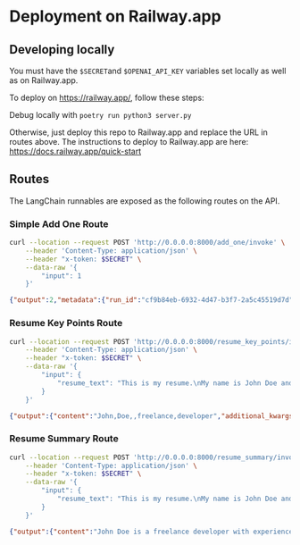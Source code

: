 # Deployment on Railway.app

## Developing locally

You must have the `$SECRET`and `$OPENAI_API_KEY` variables set locally as well as on Railway.app.

To deploy on https://railway.app/, follow these steps:

Debug locally with `poetry run python3 server.py`

Otherwise, just deploy this repo to Railway.app and replace the URL in routes above. The instructions to deploy to Railway.app are here: https://docs.railway.app/quick-start

## Routes

The LangChain runnables are exposed as the following routes on the API.

### Simple Add One Route

```bash
curl --location --request POST 'http://0.0.0.0:8000/add_one/invoke' \
    --header 'Content-Type: application/json' \
    --header "x-token: $SECRET" \
    --data-raw '{
        "input": 1
    }'
````

```json
{"output":2,"metadata":{"run_id":"cf9b84eb-6932-4d47-b3f7-2a5c45519d7d","feedback_tokens":[]}}
```

### Resume Key Points Route

```bash
curl --location --request POST 'http://0.0.0.0:8000/resume_key_points/invoke' \
    --header 'Content-Type: application/json' \
    --header "x-token: $SECRET" \
    --data-raw '{
        "input": {
            "resume_text": "This is my resume.\nMy name is John Doe and I work at a freelance developer."
        }
    }'
```

```json
{"output":{"content":"John,Doe,,freelance,developer","additional_kwargs":{},"response_metadata":{"token_usage":{"completion_tokens":9,"prompt_tokens":96,"total_tokens":105},"model_name":"gpt-4o-2024-05-13","system_fingerprint":"fp_c4e5b6fa31","finish_reason":"stop","logprobs":null},"type":"ai","name":null,"id":"run-af020e8c-a9e7-4327-ba4a-e97897c407ac-0","example":false,"tool_calls":[],"invalid_tool_calls":[],"usage_metadata":{"input_tokens":96,"output_tokens":9,"total_tokens":105}},"metadata":{"run_id":"cb39fe59-7be8-45b1-99a7-89ef89d23216","feedback_tokens":[]}}
```

### Resume Summary Route

```bash
curl --location --request POST 'http://0.0.0.0:8000/resume_summary/invoke' \
    --header 'Content-Type: application/json' \
    --header "x-token: $SECRET" \
    --data-raw '{
        "input": {
            "resume_text": "This is my resume.\nMy name is John Doe and I work at a freelance developer."
        }
    }'
```

```json
{"output":{"content":"John Doe is a freelance developer with experience in the tech industry. His resume highlights his role as an independent professional, showcasing his ability to manage and execute development projects on his own.","additional_kwargs":{},"response_metadata":{"token_usage":{"completion_tokens":36,"prompt_tokens":51,"total_tokens":87},"model_name":"gpt-4o-2024-05-13","system_fingerprint":"fp_c4e5b6fa31","finish_reason":"stop","logprobs":null},"type":"ai","name":null,"id":"run-da8bc26d-98b8-4259-a5f8-1d1c2f86cb27-0","example":false,"tool_calls":[],"invalid_tool_calls":[],"usage_metadata":{"input_tokens":51,"output_tokens":36,"total_tokens":87}},"metadata":{"run_id":"8aa7c82b-4bdc-448c-85ec-223b3fb46e6d","feedback_tokens":[]}}
```
